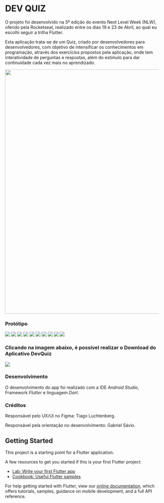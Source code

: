 # DEV QUIZ

O projeto foi desenvolvido na 5º edição do evento Next Level Week (NLW), oferido pela Rocketseat, realizado entre os dias 19 e 23 de Abril, ao qual eu escolhi seguir a trilha Flutter.

Esta aplicação trata-se de um Quiz, criado por desenvolvedores para desenvolvedores, com objetivo de intensificar os conhecimentos em programação, através dos exercícios propostos pela aplicação, onde tem interatividade de perguntas e respostas, além do estimulo para dar continuidade cada vez mais no aprendizado.

<p align="center">
    <img src="assets/images/AppQuiz.gif" width="800"">
</p>



### Protótipo
![](assets/images/1.jpeg)
![](assets/images/2.jpeg)
![](assets/images/2.2.jpeg)
![](assets/images/2.1.jpeg)
![](assets/images/2.3.jpeg)
![](assets/images/2.4.jpeg)
![](assets/images/2.5.jpeg)
![](assets/images/3.jpeg)
![](assets/images/4.jpeg)
![](assets/images/5.jpeg)



### Clicando na imagem abaixo, é possível realizar o Download do Aplicativo DevQuiz

[![](assets/images/logoapk.jpeg)](https://github.com/JulianaAlba/DevQuizz-NLW5RocketSeat/blob/master/instalador/app-release.apk?raw=true)



### Desenvolvimento

O desenvolvimento do app foi realizado com a IDE *Android Studio*, Framework *Flutter* e linguagem *Dart*.



### Créditos

Responsável pelo UX/UI no Figma: Tiago Luchtenberg.

Responsável pela orientação no desenvolvimento: Gabriel Sávio.



## Getting Started

This project is a starting point for a Flutter application.

A few resources to get you started if this is your first Flutter project:

- [Lab: Write your first Flutter app](https://flutter.dev/docs/get-started/codelab)
- [Cookbook: Useful Flutter samples](https://flutter.dev/docs/cookbook)

For help getting started with Flutter, view our
[online documentation](https://flutter.dev/docs), which offers tutorials,
samples, guidance on mobile development, and a full API reference.
